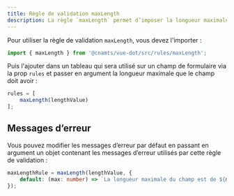 ```yaml
---
title: Règle de validation maxLength
description: La règle `maxLength` permet d’imposer la longueur maximale d’un champ de formulaire.
---
```


<doc-tabs>

<doc-tab-item label="Utilisation">

Pour utiliser la règle de validation `maxLength`, vous devez l'importer :

```ts
import { maxLength } from '@cnamts/vue-dot/src/rules/maxLength';
```

Puis l'ajouter dans un tableau qui sera utilisé sur un champ de formulaire via la prop `rules` et passer en argument la longueur maximale que le champ doit avoir :

```ts
rules = [
	maxLength(lengthValue)
];
```

## Messages d’erreur

Vous pouvez modifier les messages d’erreur par défaut en passant en argument un objet contenant les messages d’erreur utilisés par cette règle de validation :

```ts
maxLengthRule = maxLength(lengthValue, {
	default: (max: number) => `La longueur maximale du champ est de ${max} caractères.`
});
```

</doc-tab-item>

<doc-tab-item label="API">
<doc-api name="rules/max-length"></doc-api>
</doc-tab-item>

</doc-tabs>
